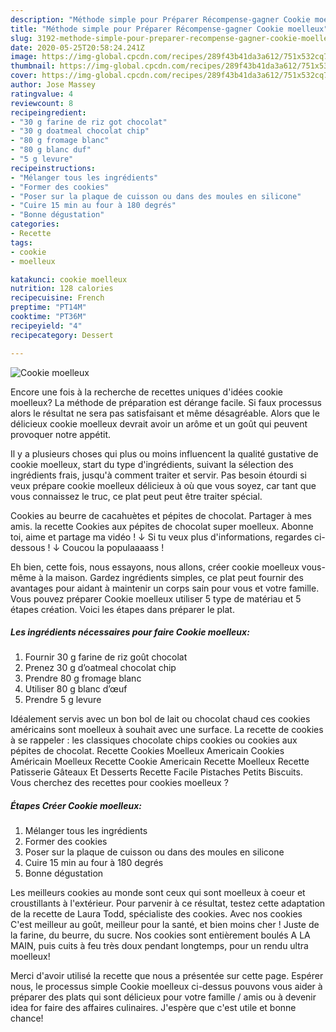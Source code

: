 ```yaml
---
description: "Méthode simple pour Préparer Récompense-gagner Cookie moelleux"
title: "Méthode simple pour Préparer Récompense-gagner Cookie moelleux"
slug: 3192-methode-simple-pour-preparer-recompense-gagner-cookie-moelleux
date: 2020-05-25T20:58:24.241Z
image: https://img-global.cpcdn.com/recipes/289f43b41da3a612/751x532cq70/cookie-moelleux-photo-principale-de-la-recette.jpg
thumbnail: https://img-global.cpcdn.com/recipes/289f43b41da3a612/751x532cq70/cookie-moelleux-photo-principale-de-la-recette.jpg
cover: https://img-global.cpcdn.com/recipes/289f43b41da3a612/751x532cq70/cookie-moelleux-photo-principale-de-la-recette.jpg
author: Jose Massey
ratingvalue: 4
reviewcount: 8
recipeingredient:
- "30 g farine de riz got chocolat"
- "30 g doatmeal chocolat chip"
- "80 g fromage blanc"
- "80 g blanc duf"
- "5 g levure"
recipeinstructions:
- "Mélanger tous les ingrédients"
- "Former des cookies"
- "Poser sur la plaque de cuisson ou dans des moules en silicone"
- "Cuire 15 min au four à 180 degrés"
- "Bonne dégustation"
categories:
- Recette
tags:
- cookie
- moelleux

katakunci: cookie moelleux 
nutrition: 128 calories
recipecuisine: French
preptime: "PT14M"
cooktime: "PT36M"
recipeyield: "4"
recipecategory: Dessert

---
```



![Cookie moelleux](https://img-global.cpcdn.com/recipes/289f43b41da3a612/751x532cq70/cookie-moelleux-photo-principale-de-la-recette.jpg)

Encore une fois à la recherche de recettes uniques d'idées cookie moelleux? La méthode de préparation est dérange facile. Si faux processus alors le résultat ne sera pas satisfaisant et même désagréable. Alors que le délicieux cookie moelleux devrait avoir un arôme et un goût qui peuvent provoquer notre appétit.

Il y a plusieurs choses qui plus ou moins influencent la qualité gustative de cookie moelleux, start du type d'ingrédients, suivant la sélection des ingrédients frais, jusqu'à comment traiter et servir. Pas besoin étourdi si veux prépare cookie moelleux délicieux à où que vous soyez, car tant que vous connaissez le truc, ce plat peut peut être traiter spécial.

Cookies au beurre de cacahuètes et pépites de chocolat. Partager à mes amis. la recette Cookies aux pépites de chocolat super moelleux. Abonne toi, aime et partage ma vidéo ! ↓ Si tu veux plus d&#39;informations, regardes ci-dessous ! ↓ Coucou la populaaaass !


Eh bien, cette fois, nous essayons, nous allons, créer cookie moelleux vous-même à la maison. Gardez ingrédients simples, ce plat peut fournir des avantages pour aidant à maintenir un corps sain pour vous et votre famille. Vous pouvez préparer Cookie moelleux utiliser 5 type de matériau et 5 étapes création. Voici les étapes dans préparer le plat.

<!--inarticleads1-->

##### Les ingrédients nécessaires pour faire Cookie moelleux:

1. Fournir 30 g farine de riz goût chocolat
1. Prenez 30 g d’oatmeal chocolat chip
1. Prendre 80 g fromage blanc
1. Utiliser 80 g blanc d’œuf
1. Prendre 5 g levure


Idéalement servis avec un bon bol de lait ou chocolat chaud ces cookies américains sont moelleux à souhait avec une surface. La recette de cookies à se rappeler : les classiques chocolate chips cookies ou cookies aux pépites de chocolat. Recette Cookies Moelleux Americain Cookies Américain Moelleux Recette Cookie Americain Recette Moelleux Recette Patisserie Gâteaux Et Desserts Recette Facile Pistaches Petits Biscuits. Vous cherchez des recettes pour cookies moelleux ? 

<!--inarticleads2-->

##### Étapes Créer Cookie moelleux:

1. Mélanger tous les ingrédients
1. Former des cookies
1. Poser sur la plaque de cuisson ou dans des moules en silicone
1. Cuire 15 min au four à 180 degrés
1. Bonne dégustation


Les meilleurs cookies au monde sont ceux qui sont moelleux à coeur et croustillants à l&#39;extérieur. Pour parvenir à ce résultat, testez cette adaptation de la recette de Laura Todd, spécialiste des cookies. Avec nos cookies C&#39;est meilleur au goût, meilleur pour la santé, et bien moins cher ! Juste de la farine, du beurre, du sucre. Nos cookies sont entièrement boulés A LA MAIN, puis cuits à feu très doux pendant longtemps, pour un rendu ultra moelleux! 


Merci d'avoir utilisé la recette que nous a présentée sur cette page. Espérer nous, le processus simple Cookie moelleux ci-dessus pouvons vous aider à préparer des plats qui sont délicieux pour votre famille / amis ou à devenir idea for faire des affaires culinaires. J'espère que c'est utile et bonne chance!

